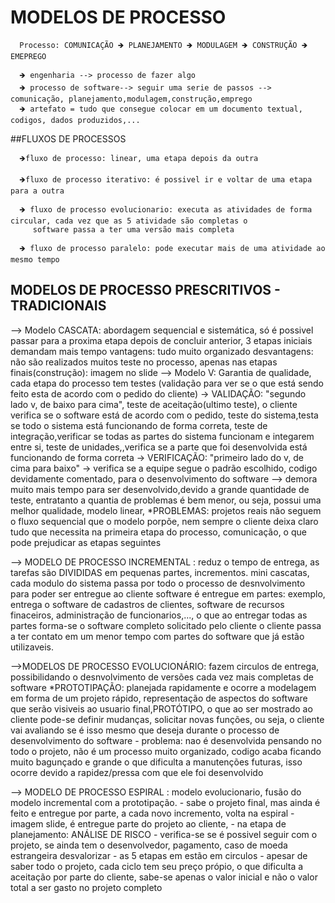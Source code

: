   # MODELOS DE PROCESSO 

      Processo: COMUNICAÇÃO 🡺 PLANEJAMENTO 🡺 MODULAGEM 🡺 CONSTRUÇÃO 🡺 EMEPREGO
      
      🡺 engenharia --> processo de fazer algo
      🡺 processo de software--> seguir uma serie de passos --> comunicação, planejamento,modulagem,construção,emprego
      🡺 artefato = tudo que consegue colocar em um documento textual, codigos, dados produzidos,...
   
   ##FLUXOS DE PROCESSOS 
   
      🡺fluxo de processo: linear, uma etapa depois da outra
      
      🡺fluxo de processo iterativo: é possivel ir e voltar de uma etapa para a outra
                                                                                   
      🡺 fluxo de processo evolucionario: executa as atividades de forma circular, cada vez que as 5 atividade são completas o 
         software passa a ter uma versão mais completa
      
      🡺 fluxo de processo paralelo: pode executar mais de uma atividade ao mesmo tempo 

## MODELOS DE PROCESSO PRESCRITIVOS - TRADICIONAIS

--> Modelo CASCATA: abordagem sequencial e sistemática, só é possivel passar para a proxima etapa depois de concluir anterior, 3 etapas iniciais demandam mais tempo
vantagens: tudo muito organizado
desvantagens: não são realizados muitos teste no processo, apenas nas etapas finais(construção): imagem no slide
--> Modelo V: Garantia de qualidade, cada etapa do processo tem testes (validação para ver se o que está sendo feito esta de acordo com o pedido do cliente)
     -> VALIDAÇÃO: "segundo lado v, de baixo para cima", teste de aceitação(ultimo teste), o cliente verifica se o software está de acordo com o pedido, teste do sistema,testa se todo o sistema está funcionando de forma correta, teste de integração,verificar se todas as partes do sistema funcionam e integarem entre si, teste de unidades,,verifica se a parte que foi desenvolvida está funcionando de forma correta
      -> VERIFICAÇÃO: "primeiro lado do v, de cima para baixo" -> verifica se a equipe segue o padrão escolhido, codigo devidamente comentado, para o desenvolvimento do software
  --> demora muito mais tempo para ser desenvolvido,devido a grande quantidade de teste, entratanto a quantia de problemas é bem menor, ou seja, possui uma melhor qualidade, modelo linear, 
*PROBLEMAS: projetos reais não seguem o fluxo sequencial que o modelo porpõe, nem sempre o cliente deixa claro tudo que necessita na primeira etapa do processo, comunicação, o que pode prejudicar as etapas seguintes

--> MODELO DE PROCESSO INCREMENTAL : reduz o tempo de entrega, as tarefas são DIVIDIDAS em pequenas partes, incrementos.
         mini cascatas, cada modulo do sistema passa por todo o processo de desnvolvimento para poder ser entregue ao cliente
         software é entregue em partes: exemplo, entrega o software de cadastros de clientes, software de recursos finaceiros, administração de funcionarios,..., o que ao entregar todas as partes forma-se o software completo solicitado pelo cliente
         o cliente passa a ter contato em um menor tempo com partes do software que já estão utilizaveis. 

-->MODELOS DE PROCESSO EVOLUCIONÁRIO: fazem circulos de entrega, possibilidando o desnvolvimento de versões cada vez mais completas de software
          *PROTOTIPAÇÃO: planejada rapidamente e ocorre a modelagem em forma de um projeto rápido, representação de aspectos do software que serão visiveis ao usuario final,PROTÓTIPO, o que ao ser mostrado ao cliente pode-se definir mudanças, solicitar novas funções, ou seja, o cliente vai avaliando se é isso mesmo que deseja durante o processo de desenvolvimento do software
                        - problema: nao é desenvolvida pensando no todo o projeto, não é um processo muito organizado, codigo acaba ficando muito bagunçado e grande o que dificulta a manutenções futuras, isso ocorre devido a rapidez/pressa com que ele foi desenvolvido

--> MODELO DE PROCESSO ESPIRAL : modelo evolucionario, fusão do modelo incremental com a prototipação.
          - sabe o projeto final, mas ainda é feito e entregue por parte, a cada novo incremento, volta na espiral - imagem slide,  é entregue parte do projeto ao cliente,
          - na etapa de planejamento: ANÁLISE DE RISCO - verifica-se se é possivel seguir com o projeto, se ainda tem o desenvolvedor, pagamento, caso de moeda estrangeira desvalorizar
          - as 5 etapas em estão em circulos 
          - apesar de saber todo o projeto, cada ciclo tem seu preço própio, o que dificulta a aceitação por parte do cliente, sabe-se apenas o valor inicial e não o valor total a ser gasto no projeto completo













